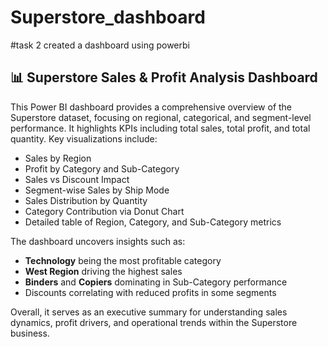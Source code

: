 # Superstore_dashboard
#task 2
created a dashboard using powerbi
## 📊 Superstore Sales & Profit Analysis Dashboard

This Power BI dashboard provides a comprehensive overview of the Superstore dataset, focusing on regional, categorical, and segment-level performance. It highlights KPIs including total sales, total profit, and total quantity. Key visualizations include:
- Sales by Region
- Profit by Category and Sub-Category
- Sales vs Discount Impact
- Segment-wise Sales by Ship Mode
- Sales Distribution by Quantity
- Category Contribution via Donut Chart
- Detailed table of Region, Category, and Sub-Category metrics

The dashboard uncovers insights such as:
- **Technology** being the most profitable category
- **West Region** driving the highest sales
- **Binders** and **Copiers** dominating in Sub-Category performance
- Discounts correlating with reduced profits in some segments

Overall, it serves as an executive summary for understanding sales dynamics, profit drivers, and operational trends within the Superstore business.

